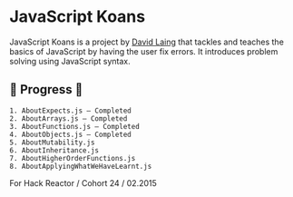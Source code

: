JavaScript Koans
================
JavaScript Koans is a project by [David Laing](https://github.com/mrdavidlaing/javascript-koans) that tackles and teaches the basics of 
JavaScript by having the user fix errors. It introduces problem solving using JavaScript syntax.


## :tada: Progress :tada:
    
    1. AboutExpects.js – Completed
    2. AboutArrays.js – Completed
    3. AboutFunctions.js – Completed
    4. AboutObjects.js – Completed
    5. AboutMutability.js
    6. AboutInheritance.js
    7. AboutHigherOrderFunctions.js
    8. AboutApplyingWhatWeHaveLearnt.js




For Hack Reactor / Cohort 24 / 02.2015
